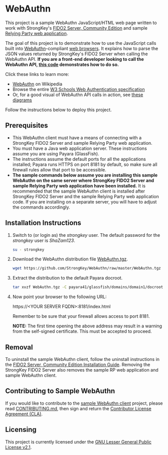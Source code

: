 # WebAuthn

This project is a sample WebAuthn JavaScript/HTML web page written to work with StrongKey's [FIDO2 Server, Community Edition](https://github.com/StrongKey/FIDO-Server) and sample [Relying Party web application](https://github.com/StrongKey/relying-party-java).

The goal of this project is to demonstrate how to use the JavaScript calls built into [WebAuthn](https://www.w3.org/TR/webauthn/)-compliant [web browsers](https://caniuse.com/#search=webauthn). It explains how to parse the JSON values returned by StrongKey's FIDO2 Server when calling the WebAuthn API. **If you are a front-end developer looking to call the WebAuthn API, [this code](https://github.com/StrongKey/WebAuthn/blob/master/dist/js/fido2demo.js) demonstrates how to do so.**

Click these links to learn more:

- [WebAuthn](https://en.wikipedia.org/wiki/WebAuthn) on Wikipedia
- Browse the entire [W3 Schools Web Authentication specification](https://www.w3.org/TR/webauthn/)
- Or, for a good visual of WebAuthn API calls in action, see [these diagrams](https://www.w3.org/TR/webauthn/#api)

Follow the instructions below to deploy this project.

## Prerequisites
- This WebAuthn client must have a means of connecting with a StrongKey FIDO2 Server and sample Relying Party web application.
- You must have a Java web application server. These instructions assume you are using Payara (GlassFish).
- The instructions assume the default ports for all the applications installed; Payara runs HTTPS on port 8181 by default, so make sure all firewall rules allow that port to be accessible.
- **The sample commands below assume you are installing this sample WebAuthn on the same server where StrongKey FIDO2 Server and sample Relying Party web application have been installed.** It is recommended that the sample WebAuthn client is installed after StrongKey FIDO2 Server and the sample Relying Party web application code. If you are installing on a separate server, you will have to adjust the commands accordingly.

## Installation Instructions

1. Switch to (or login as) the _strongkey_ user. The default password for the _strongkey_ user is _ShaZam123_.
  
    ```sh
    su - strongkey
    ```

2. Download the WebAuthn distribution file [WebAuthn.tgz](https://github.com/StrongKey/WebAuthn/blob/master/WebAuthn.tgz).

    ```sh
    wget https://github.com/StrongKey/WebAuthn/raw/master/WebAuthn.tgz
    ```

3. Extract the distribution to the default Payara docroot.

    ```sh
    tar xvzf WebAuthn.tgz -C payara41/glassfish/domains/domain1/docroot/
    ```

4. Now point your browser to the following URL:

    https://\<YOUR SERVER FQDN>:8181/index.html
    
    Remember to be sure that your firewall allows access to port 8181.
    
    **NOTE:** The first time opening the above address may result in a warning from the self-signed certificate. This must be accepted to proceed.

## Removal
To uninstall the sample WebAuthn client, follow the uninstall instructions in the [FIDO2 Server, Community Edition Installation Guide](https://github.com/StrongKey/FIDO-Server/blob/master/docs/Installation_Guide_Linux.md#removal). Removing the StrongKey FIDO2 Server also removes the sample RP web application and sample WebAuthn client.

## Contributing to Sample WebAuthn
If you would like to contribute to the [sample WebAuthn client](https://github.com/StrongKey/WebAuthn) project, please read [CONTRIBUTING.md](https://github.com/StrongKey/WebAuthn/blob/master/CONTRIBUTING.md), then sign and return the [Contributor License Agreement (CLA)](https://cla-assistant.io/StrongKey/FIDO-Server).

## Licensing
This project is currently licensed under the [GNU Lesser General Public License v2.1](https://github.com/StrongKey/relying-party-java/blob/master/LICENSE).
